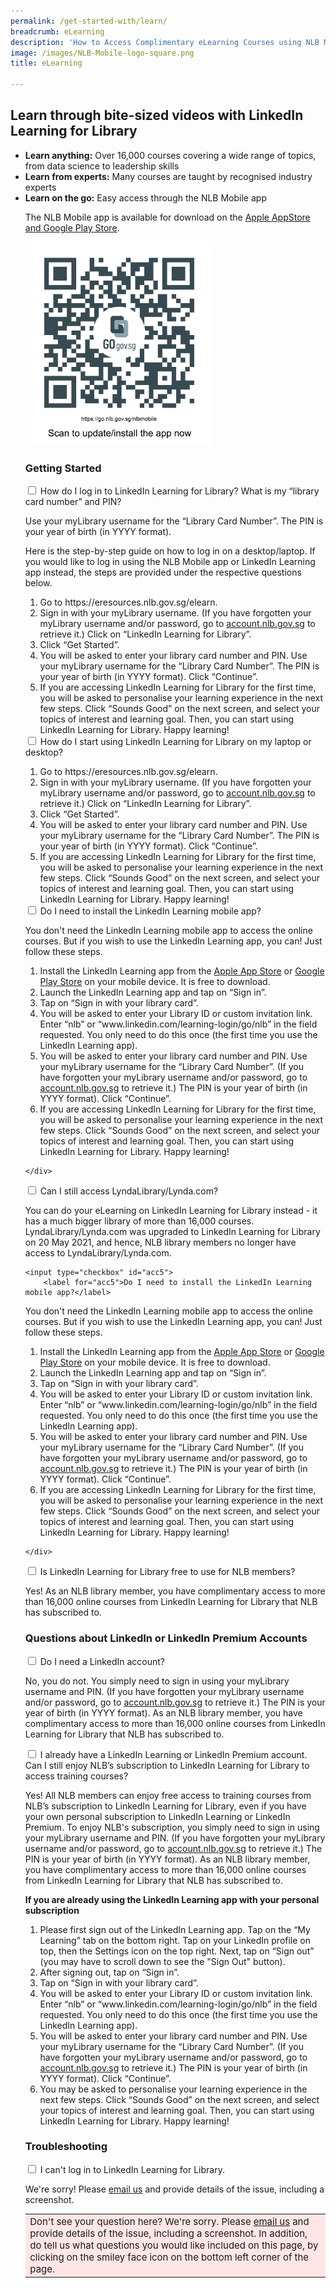 ```yaml
---
permalink: /get-started-with/learn/
breadcrumb: eLearning
description: 'How to Access Complimentary eLearning Courses using NLB Mobile'
image: /images/NLB-Mobile-logo-square.png
title: eLearning

---
```


<h2>Learn through bite-sized videos with LinkedIn Learning for Library</h2>

<!---Hide video until updated video is out
<div class="bp-youtube">
 <iframe width="560" height="315" src="https://www.youtube.com/embed/G1rq-4l3iQE" frameborder="0" allow="accelerometer; autoplay; encrypted-media; gyroscope; picture-in-picture" allowfullscreen></iframe>
	</div>
--->	

<ul>   
	<li> <b>Learn anything:</b> Over 16,000 courses covering a wide range of topics, from data science to leadership skills</li>
	<li> <b>Learn from experts:</b> Many courses are taught by recognised industry experts
		<!---Hide example until can verify if there is also this course on LinkedIn Learning
	<ul>
            <li style="margin-left: 20px;">e.g. There is a course on the world-renowned <a href="https://www.lynda.com/Business-Skills-tutorials/Getting-Things-Done/170776-2.html?srchtrk=index%3a2%0alinktypeid%3a2%0aq%3adavid+allen%0apage%3a1%0as%3arelevance%0asa%3atrue%0aproducttypeid%3a2">Getting Things Done productivity method course</a> taught by its creator, David Allen. </li>
    </ul>
--->
	<li> <b>Learn on the go:</b> Easy access through the NLB Mobile app</li>
	<!---Hide this point until can verify if LinkedIn Learning also has this feature
	<li> <b>Learn hands-on:</b> Test your new knowledge immediately with the exercises* and quizzes included</li>
--->
	
<p>The NLB Mobile app is available for download on the <a href="https://go.nlb.gov.sg/nlbmobile">Apple AppStore and Google Play Store</a>.</p>    
<p><a href="https://go.nlb.gov.sg/nlbmobile"><img src="/images/qr_faq-download-nlb-mobile-go.nlb-pluscta.png" alt="QR code to download or install the NLB Mobile app" style="max-width:300px;height:auto;width:auto;"></a>
	</p>
	
<!---Hide this point until can verify if LinkedIn Learning also has this feature
<p><i>*Exercises are not available on mobile devices, only via an <b>internet browser</b> on desktop PCs and laptops</i></p>
--->
	
<p><h3>Getting Started</h3></p>
<div class="new-accordion" id="lynda-get-started">
	<input type="checkbox" id="acc1a">
        <label for="acc1a">How do I log in to LinkedIn Learning for Library? What is my “library card number” and PIN?</label>
<div class="new-accordion-content">
	<p> Use your myLibrary username for the “Library Card Number”. The PIN is your year of birth (in YYYY format). </p>
	Here is the step-by-step guide on how to log in on a desktop/laptop. If you would like to log in using the NLB Mobile app or LinkedIn Learning app instead, the steps are provided under the respective questions below.
	        <ol>
		<li>
		Go to https://eresources.nlb.gov.sg/elearn. 
			</li>
			<li>Sign in with your myLibrary username. (If you have forgotten your myLibrary username and/or password, go to <a href="https://account.nlb.gov.sg">account.nlb.gov.sg</a> to retrieve it.) Click on “LinkedIn Learning for Library”.
	</li>
	<li>
		Click “Get Started”.
			</li>
			<li>
			You will be asked to enter your library card number and PIN. Use your myLibrary username for the “Library Card Number”. The PIN is your year of birth (in YYYY format). Click “Continue”.
		</li>
		<li>
			If you are accessing LinkedIn Learning for Library for the first time, you will be asked to personalise your learning experience in the next few steps. Click “Sounds Good” on the next screen, and select your topics of interest and learning goal. Then, you can start using LinkedIn Learning for Library. Happy learning!
		</li>
	</ol>
</div>

<input type="checkbox" id="acc1">
        <label for="acc1">How do I start using LinkedIn Learning for Library on my laptop or desktop? </label>
<div class="new-accordion-content">
	        <ol>
		<li>
		Go to https://eresources.nlb.gov.sg/elearn. 
			</li>
			<li>Sign in with your myLibrary username. (If you have forgotten your myLibrary username and/or password, go to <a href="https://account.nlb.gov.sg">account.nlb.gov.sg</a> to retrieve it.) Click on “LinkedIn Learning for Library”.
	</li>
	<li>
		Click “Get Started”.
			</li>
			<li>
			You will be asked to enter your library card number and PIN. Use your myLibrary username for the “Library Card Number”. The PIN is your year of birth (in YYYY format). Click “Continue”.
		</li>
		<li>
			If you are accessing LinkedIn Learning for Library for the first time, you will be asked to personalise your learning experience in the next few steps. Click “Sounds Good” on the next screen, and select your topics of interest and learning goal. Then, you can start using LinkedIn Learning for Library. Happy learning!
		</li>
	</ol>
		<!---hide slideshow for now
	<p>If you prefer to do your eLearning on a laptop or desktop, you can! Watch this video. Just follow the steps detailed in our <a href="http://eresources.nlb.gov.sg/main/Help/LyndaLibrary#step_desktop">eResources FAQ page</a>.</p>--->
	<!---
	<div class="vd">
     <video title="steps on using lynda" width="720px" poster="/images/lyndalibrary steps thumbnail.png" controls>
  <source src="/images/lyndalibrary steps.mp4" type="video/mp4" />
</video>
	</div>
--->
	</div>

<input type="checkbox" id="acc5">
        <label for="acc5">Do I need to install the LinkedIn Learning mobile app?</label>
<div class="new-accordion-content">
      <p>You don't need the LinkedIn Learning mobile app to access the online courses. But if you wish to use the LinkedIn Learning app, you can! Just follow these steps.</p>
	<ol>
		<li>Install the LinkedIn Learning app from the <a href="https://apps.apple.com/sg/app/linkedin-learning/id1084807225">Apple App Store</a> or <a href="https://play.google.com/store/apps/details?id=com.linkedin.android.learning&hl=en_SG&gl=SG">Google Play Store</a> on your mobile device. It is free to download.
		</li>
		<li>
			Launch the LinkedIn Learning app and tap on “Sign in”.
		</li>
		<li>
			Tap on “Sign in with your library card”.
		</li>
		<li>
		You will be asked to enter your Library ID or custom invitation link. Enter “nlb” or “www.linkedin.com/learning-login/go/nlb” in the field requested. You only need to do this once (the first time you use the LinkedIn Learning app).
		</li>
		<li>
			You will be asked to enter your library card number and PIN. Use your myLibrary username for the “Library Card Number”. (If you have forgotten your myLibrary username and/or password, go to <a href="https://account.nlb.gov.sg">account.nlb.gov.sg</a> to retrieve it.) The PIN is your year of birth (in YYYY format). Click “Continue”.
		</li>
		<li>
			If you are accessing LinkedIn Learning for Library for the first time, you will be asked to personalise your learning experience in the next few steps. Click “Sounds Good” on the next screen, and select your topics of interest and learning goal. Then, you can start using LinkedIn Learning for Library. Happy learning!
		</li>
	</ol>

    </div>

<input type="checkbox" id="acc6a">
        <label for="acc6a">Can I still access LyndaLibrary/Lynda.com?</label>
        <div class="new-accordion-content">
      <p>You can do your eLearning on LinkedIn Learning for Library instead - it has a much bigger library of more than 16,000 courses. LyndaLibrary/Lynda.com was upgraded to LinkedIn Learning for Library on 20 May 2021, and hence, NLB library members no longer have access to LyndaLibrary/Lynda.com.</p>
      </div>
	
	
	<input type="checkbox" id="acc5">
        <label for="acc5">Do I need to install the LinkedIn Learning mobile app?</label>
<div class="new-accordion-content">
      <p>You don't need the LinkedIn Learning mobile app to access the online courses. But if you wish to use the LinkedIn Learning app, you can! Just follow these steps.</p>
	<ol>
		<li>Install the LinkedIn Learning app from the <a href="https://apps.apple.com/sg/app/linkedin-learning/id1084807225">Apple App Store</a> or <a href="https://play.google.com/store/apps/details?id=com.linkedin.android.learning&hl=en_SG&gl=SG">Google Play Store</a> on your mobile device. It is free to download.
		</li>
		<li>
			Launch the LinkedIn Learning app and tap on “Sign in”.
		</li>
		<li>
			Tap on “Sign in with your library card”.
		</li>
		<li>
		You will be asked to enter your Library ID or custom invitation link. Enter “nlb” or “www.linkedin.com/learning-login/go/nlb” in the field requested. You only need to do this once (the first time you use the LinkedIn Learning app).
		</li>
		<li>
			You will be asked to enter your library card number and PIN. Use your myLibrary username for the “Library Card Number”. (If you have forgotten your myLibrary username and/or password, go to <a href="https://account.nlb.gov.sg">account.nlb.gov.sg</a> to retrieve it.) The PIN is your year of birth (in YYYY format). Click “Continue”.
		</li>
		<li>
			If you are accessing LinkedIn Learning for Library for the first time, you will be asked to personalise your learning experience in the next few steps. Click “Sounds Good” on the next screen, and select your topics of interest and learning goal. Then, you can start using LinkedIn Learning for Library. Happy learning!
		</li>
	</ol>

    </div>

<input type="checkbox" id="acc6">
        <label for="acc6">Is LinkedIn Learning for Library free to use for NLB members?</label>
        <div class="new-accordion-content">
      <p>Yes! As an NLB library member, you have complimentary access to more than 16,000 online courses from LinkedIn Learning for Library that NLB has subscribed to.</p>
      </div>
</div><!--close section-->

<h3>Questions about LinkedIn or LinkedIn Premium Accounts</h3>
<div class="new-accordion" id="lynda-get-started">      
<input type="checkbox" id="acc3">
        <label for="acc3">Do I need a LinkedIn account? </label>
<div class="new-accordion-content">
	<p>No, you do not. You simply need to sign in using your myLibrary username and PIN. (If you have forgotten your myLibrary username and/or password, go to <a href="https://account.nlb.gov.sg">account.nlb.gov.sg</a> to retrieve it.) The PIN is your year of birth (in YYYY format). As an NLB library member, you have complimentary access to more than 16,000 online courses from LinkedIn Learning for Library that NLB has subscribed to.</p>
    </div>

<input type="checkbox" id="acc4">
        <label for="acc4">I already have a LinkedIn Learning or LinkedIn Premium account. Can I still enjoy NLB’s subscription to LinkedIn Learning for Library to
access training courses?</label>
<div class="new-accordion-content">
      <p>Yes! All NLB members can enjoy free access to training courses from NLB’s subscription to LinkedIn Learning for Library, even if you have your own personal subscription to LinkedIn Learning or LinkedIn Premium. To enjoy NLB's subscription, you simply need to sign in using your myLibrary username and PIN. (If you have forgotten your myLibrary username and/or password, go to <a href="https://account.nlb.gov.sg">account.nlb.gov.sg</a> to retrieve it.) The PIN is your year of birth (in YYYY format). As an NLB library member, you have complimentary access to more than 16,000 online courses from LinkedIn Learning for Library that NLB has subscribed to.</p>
	<p><b>If you are already using the LinkedIn Learning app with your personal subscription</b></p>
	<ol>
		<li>
			Please first sign out of the LinkedIn Learning app. Tap on the “My Learning” tab on the bottom right. Tap on your LinkedIn profile on top, then the Settings icon on the top right. Next, tap on “Sign out” (you may have to scroll down to see the "Sign Out" button).
		</li>
		<li>
			After signing out, tap on “Sign in”.
		</li>
		<li>
			Tap on “Sign in with your library card”.
		</li>
		<li>
		You will be asked to enter your Library ID or custom invitation link. Enter “nlb” or “www.linkedin.com/learning-login/go/nlb” in the field requested. You only need to do this once (the first time you use the LinkedIn Learning app).
		</li>
		<li>
			You will be asked to enter your library card number and PIN. Use your myLibrary username for the “Library Card Number”. (If you have forgotten your myLibrary username and/or password, go to <a href="https://account.nlb.gov.sg">account.nlb.gov.sg</a> to retrieve it.) The PIN is your year of birth (in YYYY format). Click “Continue”.
		</li>
		<li>
			You may be asked to personalise your learning experience in the next few steps. Click “Sounds Good” on the next screen, and select your topics of interest and learning goal. Then, you can start using LinkedIn Learning for Library. Happy learning!
		</li>
	</ol>
    </div>
</div><!--close section-->

<h3>Troubleshooting</h3>
<div class="new-accordion">
<input type="checkbox" id="acc7">
        <label for="acc7">I can't log in to LinkedIn Learning for Library.</label>
        <div class="new-accordion-content">
            <p>We're sorry! Please <a href="mailto:enquiry@nlb.gov.sg" target="_top">email us</a> and provide details of the issue, including a screenshot.</p>
      </div>
            </div>

<table style="background-color:#ffe6e6; border:0; font-size:15px; margin: 10px 0 0 0;">
				       <tr><td>Don't see your question here? We're sorry. <!--There are more FAQs in our <a href="http://eresources.nlb.gov.sg/main/Pages/MobileDevices">eResources FAQ page on LinkedIn Learning for Library</a> and in <a href="https://www.linkedin.com/help/lynda">LinkedIn's own Help page</a>. -->Please <a href="mailto:enquiry@nlb.gov.sg" target="_top">email us</a> and provide details of the issue, including a screenshot. In addition, do tell us what questions you would like included on this page, by clicking on the smiley face icon on the bottom left corner of the page. </td></tr></table>

